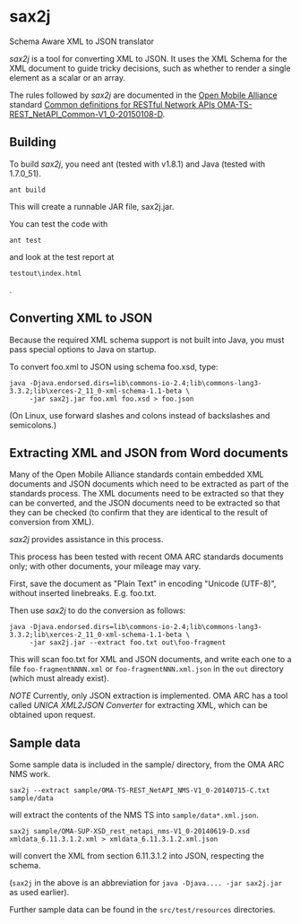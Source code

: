 sax2j
=====

Schema Aware XML to JSON translator

*sax2j* is a tool for converting XML to JSON. It uses the XML Schema for the
XML document to guide tricky decisions, such as whether to render a single
element as a scalar or an array.

The rules followed by *sax2j* are documented in the
[Open Mobile Alliance](http://openmobilealliance.org/) standard
[Common definitions for RESTful Network APIs OMA-TS-REST_NetAPI_Common-V1_0-20150108-D](http://member.openmobilealliance.org/ftp/Public_documents/ARCH/Permanent_documents/OMA-TS-REST_NetAPI_Common-V1_0-20150108-D.zip).


Building
--------

To build *sax2j*, you need
ant (tested with v1.8.1)
and
Java (tested with 1.7.0_51).

    ant build

This will create a runnable JAR file, sax2j.jar.

You can test the code with

    ant test

and look at the test report at

    testout\index.html

.

Converting XML to JSON
----------------------

Because the required XML schema support is not built into Java, you must
pass special options to Java on startup.

To convert foo.xml to JSON using schema foo.xsd, type:

    java -Djava.endorsed.dirs=lib\commons-io-2.4;lib\commons-lang3-3.3.2;lib\xerces-2_11_0-xml-schema-1.1-beta \
         -jar sax2j.jar foo.xml foo.xsd > foo.json

(On Linux, use forward slashes and colons instead of backslashes and semicolons.)


Extracting XML and JSON from Word documents
-------------------------------------------

Many of the Open Mobile Alliance standards contain embedded XML documents
and JSON documents which need to be extracted as part of the standards
process. The XML documents need to be extracted so that they can be
converted, and the JSON documents need to be extracted so that they can
be checked (to confirm that they are identical to the result of conversion
from XML).

*sax2j* provides assistance in this process.

This process has been tested with recent OMA ARC standards documents only;
with other documents, your mileage may vary.

First, save the document as "Plain Text" in encoding "Unicode (UTF-8)",
without inserted linebreaks. E.g. foo.txt.

Then use *sax2j* to do the conversion as follows:

    java -Djava.endorsed.dirs=lib\commons-io-2.4;lib\commons-lang3-3.3.2;lib\xerces-2_11_0-xml-schema-1.1-beta \
         -jar sax2j.jar --extract foo.txt out\foo-fragment

This will scan foo.txt for XML and JSON documents, and write each one
to a file `foo-fragmentNNNN.xml` or `foo-fragmentNNN.xml.json`
in the `out` directory (which must already exist).

*NOTE* Currently, only JSON extraction is implemented.  OMA ARC has a tool
called *UNICA XML2JSON Converter* for extracting XML, which can be obtained
upon request.


Sample data
-----------

Some sample data is included in the sample/ directory,
from the OMA ARC NMS work.

    sax2j --extract sample/OMA-TS-REST_NetAPI_NMS-V1_0-20140715-C.txt sample/data

will extract the contents of the NMS TS into `sample/data*.xml.json`.

    sax2j sample/OMA-SUP-XSD_rest_netapi_nms-V1_0-20140619-D.xsd xmldata_6.11.3.1.2.xml > xmldata_6.11.3.1.2.xml.json

will convert the XML from section 6.11.3.1.2 into JSON, respecting the schema.

(`sax2j` in the above is an abbreviation for `java -Djava.... -jar sax2j.jar`
as used earlier).

Further sample data can be found in the `src/test/resources` directories.

